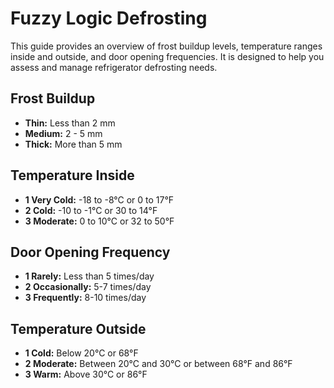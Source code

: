 # Fuzzy Logic Defrosting

This guide provides an overview of frost buildup levels, temperature ranges inside and outside, and door opening frequencies. It is designed to help you assess and manage refrigerator defrosting needs.

## Frost Buildup

- **Thin:** Less than 2 mm
- **Medium:** 2 - 5 mm
- **Thick:** More than 5 mm

## Temperature Inside

- **1 Very Cold:** -18 to -8°C or 0 to 17°F
- **2 Cold:** -10 to -1°C or 30 to 14°F
- **3 Moderate:** 0 to 10°C or 32 to 50°F

## Door Opening Frequency

- **1 Rarely:** Less than 5 times/day
- **2 Occasionally:** 5-7 times/day
- **3 Frequently:** 8-10 times/day

## Temperature Outside

- **1 Cold:** Below 20°C or 68°F
- **2 Moderate:** Between 20°C and 30°C or between 68°F and 86°F
- **3 Warm:** Above 30°C or 86°F
